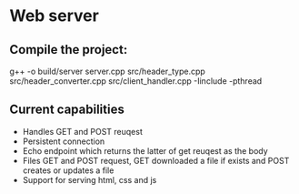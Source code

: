 # Web server

## Compile the project:

g++ -o build/server server.cpp src/header_type.cpp src/header_converter.cpp src/client_handler.cpp -Iinclude -pthread

## Current capabilities

- Handles GET and POST reuqest
- Persistent connection
- Echo endpoint which returns the latter of get reuqest as the body
- Files GET and POST request, GET downloaded a file if exists and POST creates or updates a file
- Support for serving html, css and js
